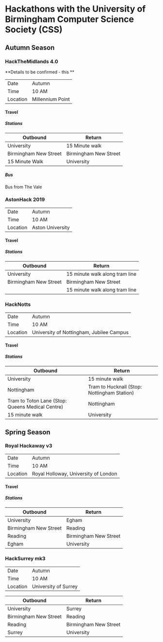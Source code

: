 # Hackathons with the University of Birmingham Computer Science Society (CSS)
## Autumn Season
### HackTheMidlands 4.0

**Details to be confirmed - this **

|||
|----|------| 
|Date|Autumn|
|Time|10 AM|
|Location|Millennium Point|


#### Travel

##### Stations

|Outbound|Return|
|-------|-------|
|University|15 Minute walk|
|Birmingham New Street|Birmingham New Street|
|15 Minute Walk|University|

##### Bus

Bus from The Vale

### AstonHack 2019

|||
|--------|----------| 
|Date|Autumn|
|Time|10 AM|
|Location|Aston University|

#### Travel

##### Stations
|Outbound|Return|
|------|-------|
|University|15 minute walk along tram line|
|Birmingham New Street|Birmingham New Street|
||15 minute walk along tram line|University|
### HackNotts

|||
|--------|---------| 
|Date|Autumn|
|Time|10 AM|
|Location|University of Nottingham, Jubilee Campus|

#### Travel

##### Stations
|Outbound|Return|
|-------|---------|
|University|15 minute walk|
|Nottingham|Tram to Hucknall (Stop: Nottingham Station)|
|Tram to Toton Lane (Stop: Queens Medical Centre)|Nottingham|
|15 minute walk|University|


## Spring Season

### Royal Hackaway v3

|||
|---------|----------| 
|Date|Autumn|
|Time|10 AM|
|Location|Royal Holloway, University of London|

#### Travel

##### Stations
|Outbound|Return|
|-------|--------|
|University|Egham|
|Birmingham New Street|Reading|
|Reading|Birmingham New Street|
|Egham|University|


### HackSurrey mk3

|||
|----|------| 
|Date|Autumn|
|Time|10 AM|
|Location|University of Surrey|

|Outbound|Return|
|------|---------|
|University|Surrey|
|Birmingham New Street|Reading|
|Reading|Birmingham New Street|
|Surrey|University|